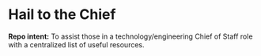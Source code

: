 # Hail to the Chief
**Repo intent:** To assist those in a technology/engineering Chief of Staff role with a centralized list of useful resources. 
